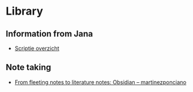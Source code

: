 # Library

## Information from Jana

- [Scriptie overzicht](https://intrapreneurship.wixsite.com/scriptie)

## Note taking

- [From fleeting notes to literature notes: Obsidian – martinezponciano](https://martinezponciano.es/2021/04/05/from-fleeting-notes-to-literature-notes-obsidian/)
